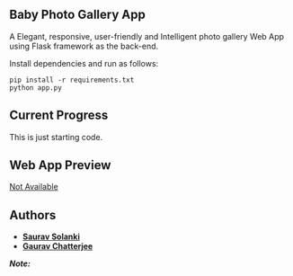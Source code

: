 Baby Photo Gallery App
-------------
A Elegant, responsive, user-friendly and Intelligent photo gallery Web App using Flask framework as the back-end. 


Install dependencies and run as follows:
```
pip install -r requirements.txt
python app.py
```
## Current Progress
This is just starting code.

## Web App Preview
[Not Available]()

## Authors

* [**Saurav Solanki**](https://github.com/sauravsolanki)
* [**Gaurav Chatterjee**](https://github.com/Gaurav-chatterjee)

***Note:*** 

